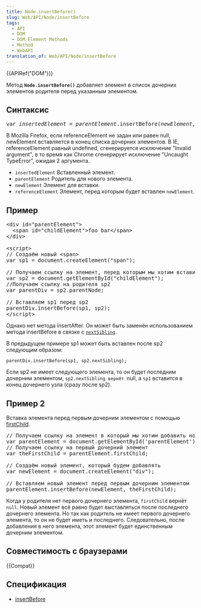 ```yaml
---
title: Node.insertBefore()
slug: Web/API/Node/insertBefore
tags:
  - API
  - DOM
  - DOM Element Methods
  - Method
  - WebAPI
translation_of: Web/API/Node/insertBefore
---
```

<div>
<div>{{APIRef("DOM")}}</div>
</div>

<p>Метод <code><strong>Node.insertBefore()</strong></code> добавляет элемент в  список дочерних элементов родителя перед указанным элементом.</p>

<h2 id="Syntax">Синтаксис</h2>

<pre class="syntaxbox">var <em>insertedElement</em> = <em>parentElement</em>.insertBefore(<em>newElement</em>, <em>referenceElement</em>);
</pre>

<p>В Mozilla Firefox, если referenceElement не задан или равен null, newElement вставляется в конец списка дочерних элементов. В IE, referenceElement равный undefined, сгенерируется исключение "Invalid argument", в то время как Chrome сгенерирует исключение  "Uncaught TypeError", ожидая 2 аргумента.</p>

<ul>
 <li><code>insertedElement</code> Вставленный элемент.</li>
 <li><code>parentElement</code> Родитель для нового элемента.</li>
 <li><code>newElement</code> Элемент для вставки.</li>
 <li><code>referenceElement</code> Элемент, перед которым будет вставлен <code>newElement</code>.</li>
</ul>

<h2 id="Example">Пример</h2>

<pre class="brush:html">&lt;div id="parentElement"&gt;
  &lt;span id="childElement"&gt;foo bar&lt;/span&gt;
&lt;/div&gt;

&lt;script&gt;
// Создаём новый &lt;span&gt;
var sp1 = document.createElement("span");

// Получаем ссылку на элемент, перед которым мы хотим вставить sp1
var sp2 = document.getElementById("childElement");
//Получаем ссылку на родителя sp2
var parentDiv = sp2.parentNode;

// Вставляем sp1 перед sp2
parentDiv.insertBefore(sp1, sp2);
&lt;/script&gt;
</pre>

<p>Однако нет метода insertAfter. Он может быть заменён использованием метода insertBefore в связке с <code style="font-style: normal;"><a href="/en-US/docs/DOM/Node.nextSibling" title="DOM/Node.nextSibling">nextSibling</a></code>.</p>

<p>В предыдущем примере sp1 может быть вставлен после sp2 следующим образом:</p>

<pre><code>parentDiv.insertBefore(sp1, sp2.nextSibling);</code></pre>

<p>Если sp2 не имеет следующего элемента, то он будет последним дочерним элементом,  <code style="font-style: normal;">sp2.nextSibling вернёт </code>null, а <code style="font-style: normal;">sp1</code> вставится в конец дочернего узла (сразу после sp2).</p>

<h2 id="Example2">Пример 2</h2>

<p>Вставка элемента перед первым дочерним элементом с помощью <a href="/en-US/docs/DOM/Node.firstChild" title="Node.firstChild">firstChild</a>.</p>

<pre class="brush:js">// Получаем ссылку на элемент в который мы хотим добавить новый элемент
var parentElement = document.getElementById('parentElement');
// Получаем ссылку на первый дочерний элемент
var theFirstChild = parentElement.firstChild;

// Создаём новый элемент, который будем добавлять
var newElement = document.createElement("div");

// Вставляем новый элемент перед первым дочерним элементом
parentElement.insertBefore(newElement, theFirstChild);
</pre>

<p>Когда у родителя нет первого дочернего элемента, <code>firstChild</code> вернёт <code>null</code>. Новый элемент всё равно будет выставляться после последнего дочернего элемента. Но так как родитель не имеет первого дочернего элемента, то он не будет иметь и последнего. Следовательно, после добавления в него элемента, этот элемент будет единственным дочерним элементом.</p>

<h2 id="Browser_Compatibility">Совместимость с браузерами</h2>

<p>{{Compat}}</p>

<h2 id="Specification">Спецификация</h2>

<ul>
 <li><a href="http://www.w3.org/TR/2000/REC-DOM-Level-2-Core-20001113/core.html#ID-952280727">insertBefore</a></li>
</ul>
